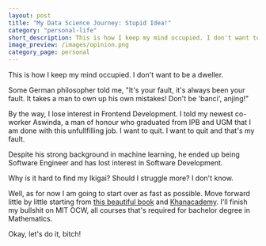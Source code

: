 ```yaml
---
layout: post
title: "My Data Science Journey: Stupid Idea!"
category: "personal-life"
short_description: This is how I keep my mind occupied. I don't want to be a dweller.
image_preview: /images/opinion.png
category_page: personal
---
```


This is how I keep my mind occupied. I don't want to be a dweller.

Some German philosopher told me, "It's your fault,
it's always been your fault. It takes a man to own up his own mistakes! Don't
be 'banci', anjing!"

By the way, I lose interest in Frontend Development. I told my
newest co-worker Aswinda, a man of honour who graduated from IPB and UGM that I am done
with this unfullfilling job. I want to quit. I want to quit and that's my fault.

Despite his strong background in machine learning, he ended up being Software Engineer and
has lost interest in Software Development.

Why is it hard to find my Ikigai? Should I struggle more? I don't know.

Well, as for now I am going to start over as fast as possible. Move forward little by little
starting from [this beautiful book](http://www.pythonlearn.com/book.php)
and [Khanacademy](https://www.khanacademy.org). I'll finish my bullshit on MIT OCW, all courses
that's required for bachelor degree in Mathematics.

Okay, let's do it, bitch!
